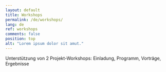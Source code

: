 ```yaml
---
layout: default
title: Workshops
permalink: /de/workshops/
lang: de
ref: workshops
comments: false
position: top
alt: "Lorem ipsum dolor sit amut."
---
```

Unterstützung von 2 Projekt-Workshops: Einladung, Programm, Vorträge, Ergebnisse
